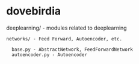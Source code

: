 # dovebirdia
deeplearning/ - modules related to deeplearning
    
    networks/ - Feed Forward, Autoencoder, etc.
      
      base.py - AbstractNetwork, FeedForwardNetwork
      autoencoder.py - Autoencoder
    
